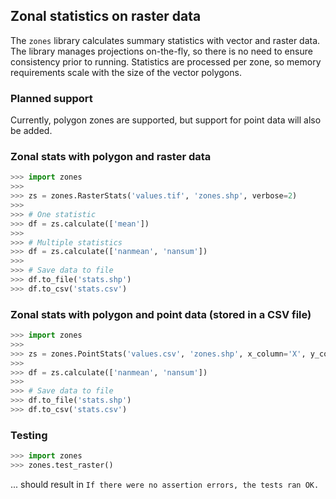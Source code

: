 Zonal statistics on raster data
---

The `zones` library calculates summary statistics with vector and raster data. The library manages projections on-the-fly, 
so there is no need to ensure consistency prior to running.  Statistics are processed per zone, so memory requirements 
scale with the size of the vector polygons. 

### Planned support

Currently, polygon zones are supported, but support for point data will 
also be added.


### Zonal stats with polygon and raster data

```python
>>> import zones
>>>
>>> zs = zones.RasterStats('values.tif', 'zones.shp', verbose=2)
>>>
>>> # One statistic
>>> df = zs.calculate(['mean'])
>>>
>>> # Multiple statistics
>>> df = zs.calculate(['nanmean', 'nansum'])
>>>
>>> # Save data to file
>>> df.to_file('stats.shp')
>>> df.to_csv('stats.csv')
```

### Zonal stats with polygon and point data (stored in a CSV file)

```python
>>> import zones
>>>
>>> zs = zones.PointStats('values.csv', 'zones.shp', x_column='X', y_column='Y', verbose=2)
>>>
>>> df = zs.calculate(['nanmean', 'nansum'])
>>>
>>> # Save data to file
>>> df.to_file('stats.shp')
>>> df.to_csv('stats.csv')
```

### Testing

```python
>>> import zones
>>> zones.test_raster()
```

... should result in `If there were no assertion errors, the tests ran OK.`

